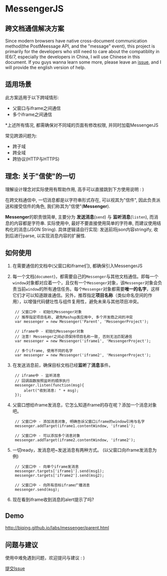 # MessengerJS #

## 跨文档通信解决方案 ##
Since modern browsers have native cross-document communication method(the PostMeessage API, and the "message" event), this project is primarily for the developers who still need to care about the compatiblity in IE6/7, especially the developers in China, I will use Chinese in this document. If you guys wanna learn some more, please leave an [issue](https://github.com/biqing/MessengerJS/issues/new), and I will provide the english version of help.

## 适用场景 ##
此方案适用于以下跨域情形:

- 父窗口与iframe之间通信
- 多个iframe之间通信

*上述所有情况, 都需确保对不同域的页面有修改权限, 并同时加载MessengerJS

常见跨源问题为:

- 跨子域
- 跨全域
- 跨协议(HTTP与HTTPS)

## 理念: 关于"信使"的一切 ##
理解设计理念对实际使用有帮助作用, 高手可以直接跳到下方使用说明 : )

在跨文档通信中, 一切消息都是以字符串形式存在, 可以视其为"信件", 因此负责派送和接受信件的角色, 我们称其为"信使"(**Messenger**).

**Messenger**的职责很简单, 主要分为 **发送消息**(`send`) 与 **监听消息**(`listen`), 而消息的内容都是字符串. 实际使用中, 最好不要直接使用简单的字符串, 而建议使用结构化的消息(JSON String). 具体逻辑请自行实现: 发送前将json内容stringify, 收到后进行parse, 以实现消息内容的扩展性.


## 如何使用 ##
1. 在需要通信的文档中(父窗口和iframe们), 都确保引入MessengerJS

2. 每一个文档(`document`)，都需要自己的`Messenger`与其他文档通信。即每一个`window`对象都对应着一个，且仅有一个`Messenger`对象，该`Messenger`对象会负责当前`window`的所有通信任务。每个`Messenger`对象都需要**唯一的名字**，这样它们才可以知道跟谁通信。另外，推荐指定**项目名称**（类似命名空间的作用），以增强代码健壮性与组件复用性，避免未来与其他项目冲突。

		// 父窗口中 - 初始化Messenger对象
		// 推荐指定项目名称, 避免Mashup类应用中, 多个开发商之间的冲突
		var messenger = new Messenger('Parent', 'MessengerProject');

		// iframe中 - 初始化Messenger对象
		// 注意! Messenger之间必须保持项目名称一致, 否则无法匹配通信
		var messenger = new Messenger('iframe1', 'MessengerProject');

		// 多个iframe, 使用不同的名字
		var messenger = new Messenger('iframe2', 'MessengerProject');

3. 在发送消息前，确保目标文档已经**监听**了**消息**事件。

		// iframe中 - 监听消息
		// 回调函数按照监听的顺序执行
		messenger.listen(function(msg){
			alert("收到消息: " + msg);
		});

4. 父窗口想给iframe发消息，它怎么知道iframe的存在呢？添加一个消息对象吧。

		// 父窗口中 - 添加消息对象, 明确告诉父窗口iframe的window引用与名字
		messenger.addTarget(iframe1.contentWindow, 'iframe1');

		// 父窗口中 - 可以添加多个消息对象
		messenger.addTarget(iframe2.contentWindow, 'iframe2');

5. 一切ready，发消息吧~发送消息有两种方式。 (以父窗口向iframe发消息为例)

		// 父窗口中 - 向单个iframe发消息
		messenger.targets['iframe1'].send(msg1);
		messenger.targets['iframe2'].send(msg2);

		// 父窗口中 - 向所有目标iframe广播消息
		messenger.send(msg);

6. 现在看到iframe收到消息的alert提示了吗?
		
## Demo ##
<a href="http://biqing.github.io/labs/messenger/parent.html">http://biqing.github.io/labs/messenger/parent.html</a>

## 问题与建议 ##
使用中难免遇到问题，欢迎提问与建议 : )

[提交Issue](https://github.com/biqing/MessengerJS/issues/new)